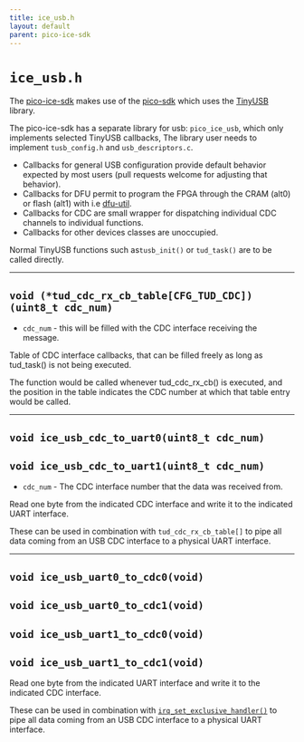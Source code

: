 ```yaml
---
title: ice_usb.h
layout: default
parent: pico-ice-sdk
---
```


# `ice_usb.h`

The [pico-ice-sdk](https://github.com/tinyvision-ai-inc/pico-ice-sdk/) makes use of
the [pico-sdk](https://github.com/raspberrypi/pico-sdk/) which uses
the [TinyUSB](https://github.com/hathach/tinyusb) library.

The pico-ice-sdk has a separate library for usb: `pico_ice_usb`, which only implements selected TinyUSB callbacks,
The library user needs to implement `tusb_config.h` and `usb_descriptors.c`.

* Callbacks for general USB configuration provide default behavior expected by most users
  (pull requests welcome for adjusting that behavior).
* Callbacks for DFU permit to program the FPGA through the CRAM (alt0) or flash (alt1) with i.e
[dfu-util](https://dfu-util.sourceforge.net/).
* Callbacks for CDC are small wrapper for dispatching individual CDC channels to individual functions.
* Callbacks for other devices classes are unoccupied.

Normal TinyUSB functions such as`tusb_init()` or `tud_task()` are to be called directly.

---

## `void (*tud_cdc_rx_cb_table[CFG_TUD_CDC])(uint8_t cdc_num)`

* `cdc_num` - this will be filled with the CDC interface receiving the message.

Table of CDC interface callbacks, that can be filled freely as long as tud_task() is not being executed.

The function would be called whenever tud_cdc_rx_cb() is executed,
and the position in the table indicates the CDC number at which that table entry would be called.

---

## `void ice_usb_cdc_to_uart0(uint8_t cdc_num)`
## `void ice_usb_cdc_to_uart1(uint8_t cdc_num)`

* `cdc_num` - The CDC interface number that the data was received from.

Read one byte from the indicated CDC interface and write it to the indicated UART interface.

These can be used in combination with `tud_cdc_rx_cb_table[]`
to pipe all data coming from an USB CDC interface to a physical UART interface.

---

## `void ice_usb_uart0_to_cdc0(void)`
## `void ice_usb_uart0_to_cdc1(void)`
## `void ice_usb_uart1_to_cdc0(void)`
## `void ice_usb_uart1_to_cdc1(void)`

Read one byte from the indicated UART interface and write it to the indicated CDC interface.

These can be used in combination with
[`irq_set_exclusive_handler()`](https://raspberrypi.github.io/pico-sdk-doxygen/group__hardware__irq.html#gafffd448ba2d2eef5b355b88180aefe7f)
to pipe all data coming from an USB CDC interface to a physical UART interface.
